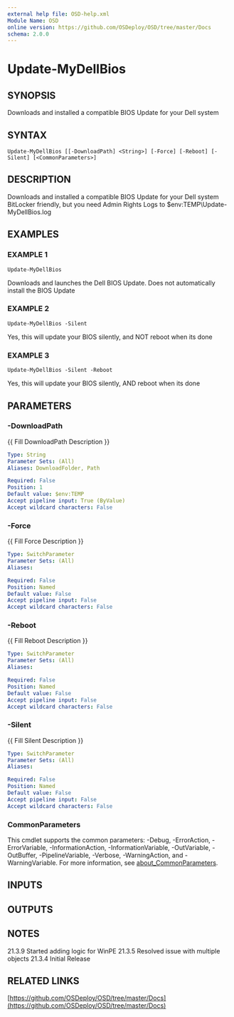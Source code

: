 ```yaml
---
external help file: OSD-help.xml
Module Name: OSD
online version: https://github.com/OSDeploy/OSD/tree/master/Docs
schema: 2.0.0
---
```


# Update-MyDellBios

## SYNOPSIS
Downloads and installed a compatible BIOS Update for your Dell system

## SYNTAX

```
Update-MyDellBios [[-DownloadPath] <String>] [-Force] [-Reboot] [-Silent] [<CommonParameters>]
```

## DESCRIPTION
Downloads and installed a compatible BIOS Update for your Dell system
BitLocker friendly, but you need Admin Rights
Logs to $env:TEMP\Update-MyDellBios.log

## EXAMPLES

### EXAMPLE 1
```
Update-MyDellBios
```

Downloads and launches the Dell BIOS Update. 
Does not automatically install the BIOS Update

### EXAMPLE 2
```
Update-MyDellBios -Silent
```

Yes, this will update your BIOS silently, and NOT reboot when its done

### EXAMPLE 3
```
Update-MyDellBios -Silent -Reboot
```

Yes, this will update your BIOS silently, AND reboot when its done

## PARAMETERS

### -DownloadPath
{{ Fill DownloadPath Description }}

```yaml
Type: String
Parameter Sets: (All)
Aliases: DownloadFolder, Path

Required: False
Position: 1
Default value: $env:TEMP
Accept pipeline input: True (ByValue)
Accept wildcard characters: False
```

### -Force
{{ Fill Force Description }}

```yaml
Type: SwitchParameter
Parameter Sets: (All)
Aliases:

Required: False
Position: Named
Default value: False
Accept pipeline input: False
Accept wildcard characters: False
```

### -Reboot
{{ Fill Reboot Description }}

```yaml
Type: SwitchParameter
Parameter Sets: (All)
Aliases:

Required: False
Position: Named
Default value: False
Accept pipeline input: False
Accept wildcard characters: False
```

### -Silent
{{ Fill Silent Description }}

```yaml
Type: SwitchParameter
Parameter Sets: (All)
Aliases:

Required: False
Position: Named
Default value: False
Accept pipeline input: False
Accept wildcard characters: False
```

### CommonParameters
This cmdlet supports the common parameters: -Debug, -ErrorAction, -ErrorVariable, -InformationAction, -InformationVariable, -OutVariable, -OutBuffer, -PipelineVariable, -Verbose, -WarningAction, and -WarningVariable. For more information, see [about_CommonParameters](http://go.microsoft.com/fwlink/?LinkID=113216).

## INPUTS

## OUTPUTS

## NOTES
21.3.9  Started adding logic for WinPE
21.3.5  Resolved issue with multiple objects
21.3.4  Initial Release

## RELATED LINKS

[https://github.com/OSDeploy/OSD/tree/master/Docs](https://github.com/OSDeploy/OSD/tree/master/Docs)

